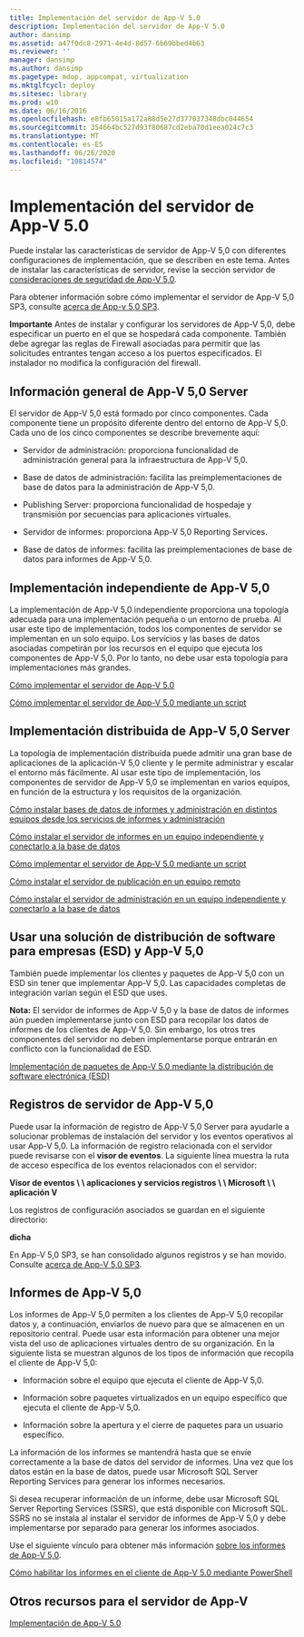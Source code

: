 ```yaml
---
title: Implementación del servidor de App-V 5.0
description: Implementación del servidor de App-V 5.0
author: dansimp
ms.assetid: a47f0dc8-2971-4e4d-8d57-6b69bbed4b63
ms.reviewer: ''
manager: dansimp
ms.author: dansimp
ms.pagetype: mdop, appcompat, virtualization
ms.mktglfcycl: deploy
ms.sitesec: library
ms.prod: w10
ms.date: 06/16/2016
ms.openlocfilehash: e8fb65015a172a88d5e27d377037348dbc044654
ms.sourcegitcommit: 354664bc527d93f80687cd2eba70d1eea024c7c3
ms.translationtype: MT
ms.contentlocale: es-ES
ms.lasthandoff: 06/26/2020
ms.locfileid: "10814574"
---
```

# Implementación del servidor de App-V 5.0


Puede instalar las características de servidor de App-V 5,0 con diferentes configuraciones de implementación, que se describen en este tema. Antes de instalar las características de servidor, revise la sección servidor de [consideraciones de seguridad de App-V 5,0](app-v-50-security-considerations.md).

Para obtener información sobre cómo implementar el servidor de App-V 5,0 SP3, consulte [acerca de App-v 5,0 SP3](about-app-v-50-sp3.md#bkmk-migrate-to-50sp3).

**Importante**  Antes de instalar y configurar los servidores de App-V 5,0, debe especificar un puerto en el que se hospedará cada componente. También debe agregar las reglas de Firewall asociadas para permitir que las solicitudes entrantes tengan acceso a los puertos especificados. El instalador no modifica la configuración del firewall.

 

## <a href="" id="---------app-v-5-0-server-overview"></a> Información general de App-V 5,0 Server


El servidor de App-V 5,0 está formado por cinco componentes. Cada componente tiene un propósito diferente dentro del entorno de App-V 5,0. Cada uno de los cinco componentes se describe brevemente aquí:

-   Servidor de administración: proporciona funcionalidad de administración general para la infraestructura de App-V 5,0.

-   Base de datos de administración: facilita las preimplementaciones de base de datos para la administración de App-V 5,0.

-   Publishing Server: proporciona funcionalidad de hospedaje y transmisión por secuencias para aplicaciones virtuales.

-   Servidor de informes: proporciona App-V 5,0 Reporting Services.

-   Base de datos de informes: facilita las preimplementaciones de base de datos para informes de App-V 5,0.

## <a href="" id="---------app-v-5-0-stand-alone-deployment"></a> Implementación independiente de App-V 5,0


La implementación de App-V 5,0 independiente proporciona una topología adecuada para una implementación pequeña o un entorno de prueba. Al usar este tipo de implementación, todos los componentes de servidor se implementan en un solo equipo. Los servicios y las bases de datos asociadas competirán por los recursos en el equipo que ejecuta los componentes de App-V 5,0. Por lo tanto, no debe usar esta topología para implementaciones más grandes.

[Cómo implementar el servidor de App-V 5.0](how-to-deploy-the-app-v-50-server-50sp3.md)

[Cómo implementar el servidor de App-V 5.0 mediante un script](how-to-deploy-the-app-v-50-server-using-a-script.md)

## <a href="" id="---------app-v-5-0-server-distributed-deployment"></a> Implementación distribuida de App-V 5,0 Server


La topología de implementación distribuida puede admitir una gran base de aplicaciones de la aplicación-V 5,0 cliente y le permite administrar y escalar el entorno más fácilmente. Al usar este tipo de implementación, los componentes de servidor de App-V 5,0 se implementan en varios equipos, en función de la estructura y los requisitos de la organización.

[Cómo instalar bases de datos de informes y administración en distintos equipos desde los servicios de informes y administración](how-to-install-the-management-and-reporting-databases-on-separate-computers-from-the-management-and-reporting-services.md)

[Cómo instalar el servidor de informes en un equipo independiente y conectarlo a la base de datos](how-to-install-the-reporting-server-on-a-standalone-computer-and-connect-it-to-the-database.md)

[Cómo implementar el servidor de App-V 5.0 mediante un script](how-to-deploy-the-app-v-50-server-using-a-script.md)

[Cómo instalar el servidor de publicación en un equipo remoto](how-to-install-the-publishing-server-on-a-remote-computer.md)

[Cómo instalar el servidor de administración en un equipo independiente y conectarlo a la base de datos](how-to-install-the-management-server-on-a-standalone-computer-and-connect-it-to-the-database.md)

## Usar una solución de distribución de software para empresas (ESD) y App-V 5,0


También puede implementar los clientes y paquetes de App-V 5,0 con un ESD sin tener que implementar App-V 5,0. Las capacidades completas de integración varían según el ESD que uses.

**Nota:**  El servidor de informes de App-V 5,0 y la base de datos de informes aún pueden implementarse junto con ESD para recopilar los datos de informes de los clientes de App-V 5,0. Sin embargo, los otros tres componentes del servidor no deben implementarse porque entrarán en conflicto con la funcionalidad de ESD.

 

[Implementación de paquetes de App-V 5.0 mediante la distribución de software electrónica (ESD)](deploying-app-v-50-packages-by-using-electronic-software-distribution--esd-.md)

## <a href="" id="---------app-v-5-0-server-logs"></a> Registros de servidor de App-V 5,0


Puede usar la información de registro de App-V 5,0 Server para ayudarle a solucionar problemas de instalación del servidor y los eventos operativos al usar App-V 5,0. La información de registro relacionada con el servidor puede revisarse con el **visor de eventos**. La siguiente línea muestra la ruta de acceso específica de los eventos relacionados con el servidor:

**Visor de eventos \ \ aplicaciones y servicios registros \ \ Microsoft \ \ aplicación V**

Los registros de configuración asociados se guardan en el siguiente directorio:

**dicha**

En App-V 5,0 SP3, se han consolidado algunos registros y se han movido. Consulte [acerca de App-V 5,0 SP3](about-app-v-50-sp3.md#bkmk-event-logs-moved).

## <a href="" id="---------app-v-5-0-reporting"></a> Informes de App-V 5,0


Los informes de App-V 5,0 permiten a los clientes de App-V 5,0 recopilar datos y, a continuación, enviarlos de nuevo para que se almacenen en un repositorio central. Puede usar esta información para obtener una mejor vista del uso de aplicaciones virtuales dentro de su organización. En la siguiente lista se muestran algunos de los tipos de información que recopila el cliente de App-V 5,0:

-   Información sobre el equipo que ejecuta el cliente de App-V 5,0.

-   Información sobre paquetes virtualizados en un equipo específico que ejecuta el cliente de App-V 5,0.

-   Información sobre la apertura y el cierre de paquetes para un usuario específico.

La información de los informes se mantendrá hasta que se envíe correctamente a la base de datos del servidor de informes. Una vez que los datos están en la base de datos, puede usar Microsoft SQL Server Reporting Services para generar los informes necesarios.

Si desea recuperar información de un informe, debe usar Microsoft SQL Server Reporting Services (SSRS), que está disponible con Microsoft SQL. SSRS no se instala al instalar el servidor de informes de App-V 5,0 y debe implementarse por separado para generar los informes asociados.

Use el siguiente vínculo para obtener más información [sobre los informes de App-V 5,0](about-app-v-50-reporting.md).

[Cómo habilitar los informes en el cliente de App-V 5.0 mediante PowerShell](how-to-enable-reporting-on-the-app-v-50-client-by-using-powershell.md)

## Otros recursos para el servidor de App-V


[Implementación de App-V 5.0](deploying-app-v-50.md)






 

 





